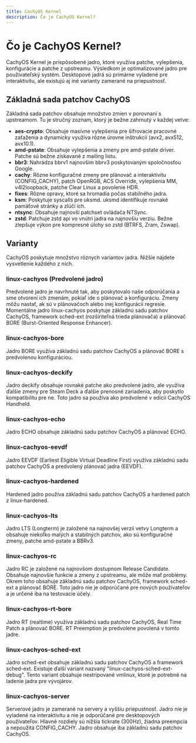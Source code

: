 ```yaml
---
title: CachyOS Kernel
description: Čo je CachyOS Kernel?
---
```


# Čo je CachyOS Kernel?

CachyOS Kernel je prispôsobené jadro, ktoré využíva patche, vylepšenia, konfigurácie a patche z upstreamu. Výsledkom je optimalizované jadro pre používateľský systém. Desktopové jadrá sú primárne vyladené pre interaktivitu, ale existujú aj iné varianty zamerané na priepustnosť.

## Základná sada patchov CachyOS

Základná sada patchov obsahuje množstvo zmien v porovnaní s upstreamom. Tu je stručný zoznam, ktorý je bežne zahrnutý v každej vetve:

- **aes-crypto**: Obsahuje masívne vylepšenia pre šifrovacie pracovné zaťaženia a dynamicky využíva rôzne úrovne inštrukcií (avx2, avx512, avx10.1).
- **amd-pstate**: Obsahuje vylepšenia a zmeny pre amd-pstate driver. Patche sú bežne získavané z mailing listu.
- **bbr3**: Nahrádza bbrv1 najnovším bbrv3 poskytovaným spoločnosťou Google.
- **cachy**: Rôzne konfiguračné zmeny pre plánovač a interaktivitu (CONFIG_CACHY), patch OpenRGB, ACS Override, vylepšenia MM, v4l2loopback, patche Clear Linux a povolenie HDR.
- **fixes**: Rôzne opravy, ktoré sa hromadia počas stabilného jadra.
- **ksm**: Poskytuje syscalls pre uksmd. uksmd identifikuje rovnaké pamäťové stránky a zlúči ich.
- **ntsync**: Obsahuje najnovší patchset ovládača NTSync.
- **zstd**: Patchuje zstd api vo vnútri jadra na najnovšiu verziu. Bežne zlepšuje výkon pre kompresné úlohy so zstd (BTRFS, Zram, Zswap).

## Varianty

CachyOS poskytuje množstvo rôznych variantov jadra. Nižšie nájdete vysvetlenie každého z nich.

### linux-cachyos (Predvolené jadro)

Predvolené jadro je navrhnuté tak, aby poskytovalo naše odporúčania a sme otvorení ich zmenám, pokiaľ ide o plánovač a konfiguráciu. Zmeny môžu nastať, ak sú v plánovačoch alebo inej konfigurácii regresie. Momentálne jadro linux-cachyos poskytuje základnú sadu patchov CachyOS, framework sched-ext (rozšíriteľná trieda plánovača) a plánovač BORE (Burst-Oriented Response Enhancer).

### linux-cachyos-bore

Jadro BORE využíva základnú sadu patchov CachyOS a plánovač BORE s predvolenou konfiguráciou.

### linux-cachyos-deckify

Jadro deckify obsahuje rovnaké patche ako predvolené jadro, ale využíva ďalšie zmeny pre Steam Deck a ďalšie prenosné zariadenia, aby poskytlo kompatibilitu pre ne. Toto jadro sa používa ako predvolené v edícii CachyOS Handheld.

### linux-cachyos-echo

Jadro ECHO obsahuje základnú sadu patchov CachyOS a plánovač ECHO.

### linux-cachyos-eevdf

Jadro EEVDF (Earliest Eligible Virtual Deadline First) využíva základnú sadu patchov CachyOS a predvolený plánovač jadra (EEVDF).

### linux-cachyos-hardened

Hardened jadro používa základnú sadu patchov CachyOS a hardened patch z linux-hardened.

### linux-cachyos-lts

Jadro LTS (Longterm) je založené na najnovšej verzii vetvy Longterm a obsahuje niekoľko malých a stabilných patchov, ako sú konfiguračné zmeny, patche amd-pstate a BBRv3.

### linux-cachyos-rc

Jadro RC je založené na najnovšom dostupnom Release Candidate. Obsahuje najnovšie funkcie a zmeny z upstreamu, ale môže mať problémy. Okrem toho obsahuje základnú sadu patchov CachyOS, framework sched-ext a plánovač BORE. Toto jadro nie je odporúčané pre nových používateľov a je určené iba na testovacie účely.

### linux-cachyos-rt-bore

Jadro RT (realtime) využíva základnú sadu patchov CachyOS, Real Time Patch a plánovač BORE. RT Preemption je predvolene povolená v tomto jadre.

### linux-cachyos-sched-ext

Jadro sched-ext obsahuje základnú sadu patchov CachyOS a framework sched-ext. Existuje ďalší variant nazvaný "linux-cachyos-sched-ext-debug". Tento variant obsahuje nestripované vmlinux, ktoré je potrebné na ladenie jadra pre vývojárov.

### linux-cachyos-server

Serverové jadro je zamerané na servery a vyššiu priepustnosť. Jadro nie je vyladené na interaktivitu a nie je odporúčané pre desktopových používateľov. Hlavné rozdiely sú nižšia tickrate (300Hz), žiadna preempcia a nepoužitá CONFIG_CACHY. Jadro obsahuje iba základnú sadu patchov CachyOS.

